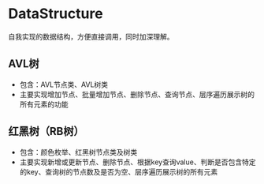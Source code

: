 # DataStructure
自我实现的数据结构，方便直接调用，同时加深理解。

## AVL树
- 包含：AVL节点类、AVL树类
- 主要实现增加节点、批量增加节点、删除节点、查询节点、层序遍历展示树的所有元素的功能

## 红黑树（RB树）
- 包含：颜色枚举、红黑树节点类及树类  
- 主要实现新增或更新节点、删除节点、根据key查询value、判断是否包含特定的key、查询树的节点数及是否为空、层序遍历展示树的所有元素  